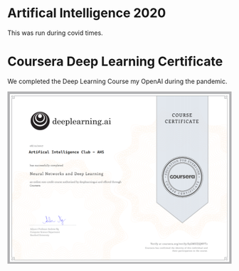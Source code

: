 # Artifical Intelligence 2020

This was run during covid times.

# Coursera Deep Learning Certificate

We completed the Deep Learning Course my OpenAI during the pandemic. 

![Video](https://github.com/Artifical-Intelligence-AHS/ai-20/blob/main/courseraCertificate.png?raw=true)
